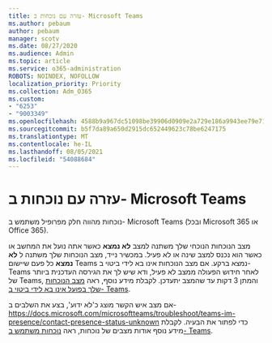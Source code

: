 ```yaml
---
title: עזרה עם נוכחות ב- Microsoft Teams
ms.author: pebaum
author: pebaum
manager: scotv
ms.date: 08/27/2020
ms.audience: Admin
ms.topic: article
ms.service: o365-administration
ROBOTS: NOINDEX, NOFOLLOW
localization_priority: Priority
ms.collection: Adm_O365
ms.custom:
- "6253"
- "9003349"
ms.openlocfilehash: 4588b9a967dc51098be39906d0909e2a729e186a9943ee79e71d6ab50a666107
ms.sourcegitcommit: b5f7da89a650d2915dc652449623c78be6247175
ms.translationtype: MT
ms.contentlocale: he-IL
ms.lasthandoff: 08/05/2021
ms.locfileid: "54088684"
---
```

# <a name="help-with-presence-in-microsoft-teams"></a>עזרה עם נוכחות ב- Microsoft Teams

נוכחות מהווה חלק מפרופיל משתמש ב- Microsoft Teams (ובכל Microsoft 365 או Office 365). 

מצב הנוכחות הנוכחי שלך משתנה למצב  **לא נמצא**  כאשר אתה נועל את המחשב או כאשר הוא נכנס למצב שינה או לא פעיל. במכשיר נייד, מצב הנוכחות שלך משתנה ל **לא נמצא**  כל פעם שיישום Teams נמצא ברקע. אם מצב הנוכחות אינו בא לידי ביטוי ב- Teams לאחר חידוש הפעולה ממצב לא פעיל, ודא שיש לך את הגירסה העדכנית ביותר של Teams, והמתן 3 דקות עד שהמצב יתעדכן. לקבלת מידע נוסף, ראה [מצב הנוכחות שלך בפועל אינו בא לידי ביטוי ב- Teams](https://docs.microsoft.com/microsoftteams/troubleshoot/teams-im-presence/presence-not-show-actual-status).

אם מצב איש הקשר מוצג כ'לא ידוע', בצע את השלבים ב- https://docs.microsoft.com/microsoftteams/troubleshoot/teams-im-presence/contact-presence-status-unknown כדי לפתור את הבעיה.
לקבלת מידע נוסף אודות מצבים של נוכחות, ראה [נוכחות משתמש ב- Teams](https://docs.microsoft.com/microsoftteams/presence-admins).

